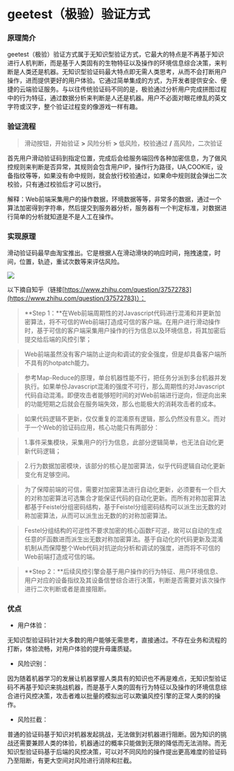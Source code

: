 # geetest（极验）验证方式

### 原理简介

geetest（极验）验证方式属于无知识型验证方式，它最大的特点是不再基于知识进行人机判断，而是基于人类固有的生物特征以及操作的环境信息综合决策，来判断是人类还是机器。无知识型验证码最大特点即无需人类思考，从而不会打断用户操作，进而提供更好的用户体验。它通过简单集成的方式，为开发者提供安全、便捷的云端验证服务。与以往传统验证码不同的是，极验通过分析用户完成拼图过程中的行为特征，通过数据分析来判断是人还是机器。用户不必面对眼花缭乱的英文字符或汉字，整个验证过程变的像游戏一样有趣。
### 验证流程
> 滑动按钮，开始验证 **>** 风险分析 **>** 低风险，校验通过 **/** 高风险，二次验证

首先用户滑动验证码到指定位置，完成后会给服务端回传各种加密信息，为了做风控规则来判断是否异常，其规则会包含用户IP，操作行为路径，UA,COOKIE，设备指纹等等，如果没有命中规则，就会放行校验通过，如果命中规则就会弹出二次校验，只有通过校验后才可以放行。

解释：Web前端采集用户的操作数据，环境数据等等，非常多的数据，通过一个算法加密得到字符串，然后提交到服务器分析，服务器有一个判定标准，对数据进行简单的分析就知道是不是人工在操作。
### 实现原理
滑动验证码最早由淘宝推出。它是根据人在滑动滑块的响应时间，拖拽速度，时间，位置，轨迹，重试次数等来评估风险。

![](http://img.bbs.csdn.net/upload/201703/12/1489306051_404444.jpg)


以下摘自知乎（链接[https://www.zhihu.com/question/37572783](https://www.zhihu.com/question/37572783)）：
> **Step 1：**在Web前端周期性的对Javascript代码进行混淆和并更新加密算法，将不可信的Web前端打造成可信的客户端。在用户进行滑动操作时，基于可信的客户端采集用户操作的行为信息以及环境信息，将其加密后提交给后端的风控引擎；

> Web前端虽然没有客户端防止逆向和调试的安全强度，但是却具备客户端所不具有的hotpatch能力。

> 参考Map-Reduce的原理，单台机器性能不行，把任务分派到多台机器并发执行。如果单份Javascript混淆的强度不可行，那么周期性的对Javascript代码自动混淆。即便攻击者能够短时间的对Web前端进行逆向，但逆向出来的功能短期之后就会在服务端失效，那么也能极大的消耗攻击者的成本。

> 如果代码逻辑不更新，仅仅重复的混淆原有逻辑，那么仍然没有意义。而对于一个Web的验证码应用，核心功能只有两部分：

> 1.事件采集模块，采集用户的行为信息，此部分逻辑简单，也无法自动化更新代码逻辑；

> 2.行为数据加密模块，该部分的核心是加密算法，似乎代码逻辑自动化更新变化有足够空间。

> 为了保障前端的可信，需要对加密算法进行自动化更新，必须要有一个巨大的对称加密算法可选集合才能保证代码的自动化更新。而所有对称加密算法都基于Feistel分组密码结构，基于Feistel分组密码结构可以派生出无数的对称加密算法，从而可以派生出无数的的对称加密算法。

> Festel分组结构的可逆性不要求加密的核心函数F可逆，故可以自动的生成任意的F函数进而派生出无数对称加密算法。基于自动化的代码更新及混淆机制从而保障整个Web代码对抗逆向分析和调试的强度，进而将不可信的Web前端打造成可信的端。

> **Step 2：**后续风控引擎会基于用户操作的行为特征、用户环境信息、用户对应的设备指纹及其设备信誉综合进行决策，判断是否需要对该次操作进行二次判断或者是直接阻断。
### 优点
* 用户体验：

无知识型验证码针对大多数的用户能够无需思考，直接通过。不存在业务和流程的打断，体验流畅，对用户体验的提升毋庸质疑。

* 风险识别：

因为随着机器学习的发展让机器掌握人类具有的知识也不再是难点，无知识型验证码不再基于知识来挑战机器，而是基于人类的固有行为特征以及操作的环境信息综合进行风控决策，攻击者难以批量的模拟出可以欺骗风控引擎的正常人类的的操作。

* 风险拦截：

普通的验证码基于知识对机器发起挑战，无法做到对机器进行阻断。因为知识的挑战还需要兼顾人类的体验，机器通过的概率只能做到无限的降低而无法消除。而无知识型验证码基于后端的风控决策，可以对不同风险的操作提出更高难度的验证码乃至阻断，有更大空间对风险进行消除和拦截。

